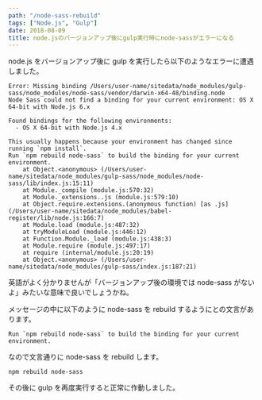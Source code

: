 ```yaml
---
path: "/node-sass-rebuild"
tags: ["Node.js", "Gulp"]
date: 2018-08-09
title: node.jsのバージョンアップ後にgulp実行時にnode-sassがエラーになる
---
```


node.js をバージョンアップ後に gulp を実行したら以下のようなエラーに遭遇しました。

```
Error: Missing binding /Users/user-name/sitedata/node_modules/gulp-sass/node_modules/node-sass/vendor/darwin-x64-48/binding.node
Node Sass could not find a binding for your current environment: OS X 64-bit with Node.js 6.x

Found bindings for the following environments:
  - OS X 64-bit with Node.js 4.x

This usually happens because your environment has changed since running `npm install`.
Run `npm rebuild node-sass` to build the binding for your current environment.
    at Object.<anonymous> (/Users/user-name/sitedata/node_modules/gulp-sass/node_modules/node-sass/lib/index.js:15:11)
    at Module._compile (module.js:570:32)
    at Module._extensions..js (module.js:579:10)
    at Object.require.extensions.(anonymous function) [as .js] (/Users/user-name/sitedata/node_modules/babel-register/lib/node.js:166:7)
    at Module.load (module.js:487:32)
    at tryModuleLoad (module.js:446:12)
    at Function.Module._load (module.js:438:3)
    at Module.require (module.js:497:17)
    at require (internal/module.js:20:19)
    at Object.<anonymous> (/Users/user-name/sitedata/node_modules/gulp-sass/index.js:187:21)
```

英語がよく分かりませんが「バージョンアップ後の環境では node-sass がないよ」みたいな意味で良いでしょうかね。

メッセージの中に以下のように node-sass を rebuild するようにとの文言があります。

```
Run `npm rebuild node-sass` to build the binding for your current environment.
```

なので文言通りに node-sass を rebuild します。

```
npm rebuild node-sass
```

その後に gulp を再度実行すると正常に作動しました。
